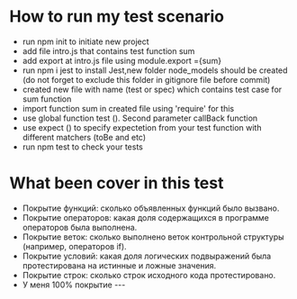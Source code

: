 # How to run my test scenario

- run npm init to initiate new project
- add file intro.js that contains test function sum
- add export at intro.js file using module.export ={sum}
- run npm i jest to install Jest,new folder node_models should be created (do not forget to exclude this folder in gitignore file before commit)
- created new file with name (test or spec) which contains test case for sum function
- import function sum in created file using 'require' for this
- use global function test (). Second parameter callBack function
- use expect () to specify expectetion from your test function with different matchers (toBe and etc)
- run npm test to check your tests

# What been cover in this test

- Покрытие функций: сколько объявленных функций было вызвано.
- Покрытие операторов: какая доля содержащихся в программе операторов была выполнена.
- Покрытие веток: сколько выполнено веток контрольной структуры (например, операторов if).
- Покрытие условий: какая доля логических подвыражений была протестирована на истинные и ложные значения.
- Покрытие строк: сколько строк исходного кода протестировано.
- У меня 100% покрытие ---
